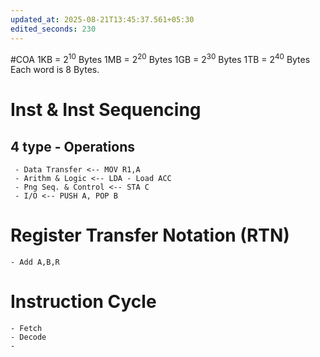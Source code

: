 ```yaml
---
updated_at: 2025-08-21T13:45:37.561+05:30
edited_seconds: 230
---
```

#COA
 1KB  = 2<sup>10</sup> Bytes
 1MB = 2<sup>20</sup> Bytes
 1GB =  2<sup>30</sup> Bytes
 1TB =   2<sup>40</sup> Bytes
 Each word is 8 Bytes.
 # Inst & Inst Sequencing 
 ## 4 type - Operations
	 - Data Transfer <-- MOV R1,A
	 - Arithm & Logic <-- LDA - Load ACC
	 - Png Seq. & Control <-- STA C
	 - I/O <-- PUSH A, POP B
# Register Transfer Notation (RTN)
	- Add A,B,R
# Instruction Cycle
	- Fetch 
	- Decode
	- 